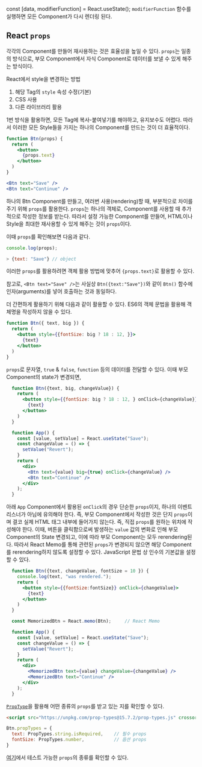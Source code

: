 const [data, modifierFunction] = React.useState();
`modifierFunction` 함수를 실행하면 모든 Component가 다시 렌더링 된다.


## React `props`
각각의 Component를 만들어 재사용하는 것은 효율성을 높일 수 있다.
`props`는 일종의 방식으로, 부모 Component에서 자식 Component로 데이터를 보낼 수 있게 해주는 방식이다.

React에서 style을 변경하는 방법
1. 해당 Tag의 `style` 속성 수정(기본)
2. CSS 사용
3. 다른 라이브러리 활용

1번 방식을 활용하면, 모든 Tag에 복사-붙여넣기를 해야하고, 유지보수도 어렵다. 따라서 이러한 모든 Style들을 가지는 하나의 Component를 만드는 것이 더 효율적이다.
```jsx
function Btn(props) {
  return (
    <button>
      {props.text}
    </button>
  )
}

<Btn text="Save" />
<Btn text="Continue" />
```

하나의 Btn Component를 만들고, 여러번 사용(rendering)할 때, 부분적으로 차이를 주기 위해 `props`를 활용한다.
`props`는 하나의 객체로, Component를 사용할 때 추가적으로 작성한 정보를 받는다. 따라서 설정 가능한 Component를 만들어, HTML이나 Style을 최대한 재사용할 수 있게 해주는 것이 `props`이다.

이때 `props`를 확인해보면 다음과 같다.
```javascript
console.log(props);

> {text: "Save"} // object
```
이러한 `props`를 활용하려면 객체 활용 방법에 맞추어 `{props.text}`로 활용할 수 있다.

참고로, `<Btn text="Save" />`는 사실상 `Btn({text:"Save"})`와 같이 `Btn()` 함수에 인자(arguments)를 넣어 호출하는 것과 동일하다.

더 간편하게 활용하기 위해 다음과 같이 활용할 수 있다. ES6의 객체 문법을 활용해 객체명을 작성하지 않을 수 있다.
```jsx
function Btn({ text, big }) {
  return (
    <button style={{fontSize: big ? 18 : 12, }}>
      {text}
    </button>
  )
}
```
`props`로 문자열, `true` & `false`, `function` 등의 데이터를 전달할 수 있다. 이때 부모 Component의 state가 변경되면, 
```jsx
  function Btn({text, big, changeValue}) {
    return (
      <button style={{fontSize: big ? 18 : 12, } onClick={changeValue}}>
        {text}
      </button>
    )
  }

  function App() {
    const [value, setValue] = React.useState("Save");
    const changeValue = () => {
      setValue("Revert");
    }
    return (
      <div>
        <Btn text={value} big={true} onClick={changeValue} />
        <Btn text="Continue" />
      </div>
    );
  }
```
아래 `App` Component에서 활용된 `onClick`의 경우 단순한 `props`이지, 하나의 이벤트 리스너가 아님에 유의해야 한다. 즉, 부모 Component에서 작성한 것은 단지 `props`이며 결코 실제 HTML 태그 내부에 들어가지 않는다. 즉, 직접 `props`를 원하는 위치에 작성해야 한다.
이때, 버튼을 클릭함으로써 발생하는 `value` 값의 변화로 인해 부모 Component의 State 변경되고, 이에 따라 부모 Component는 모두 rerendering된다.
따라서 React Memo를 통해 관련된 `props`가 변경되지 않으면 해당 Component를 rerendering하지 않도록 설정할 수 있다.
JavaScript 문법 상 인수의 기본값을 설정할 수 있다.
```jsx
  function Btn({text, changeValue, fontSize = 10 }) {
    console.log(text, "was rendered.");
    return (
      <button style={{fontSize:fontSize}} onClick={changeValue}>
        {text}
      </button>
    )
  }

  const MemorizedBtn = React.memo(Btn);     // React Memo

  function App() {
    const [value, setValue] = React.useState("Save");
    const changeValue = () => {
      setValue("Revert");
    }
    return (
      <div>
        <MemorizedBtn text={value} changeValue={changeValue} />
        <MemorizedBtn text="Continue" />
      </div>
    );
  }
```

[`PropType`](https://unpkg.com/prop-types@15.7.2/prop-types.js)을 활용해 어떤 종류의 `props`를 받고 있는 지를 확인할 수 있다.
```html
<script src="https://unpkg.com/prop-types@15.7.2/prop-types.js" crossorigin></script>
```
```javascript
Btn.propTypes = {
  text: PropTypes.string.isRequired,    // 필수 props
  fontSize: PropTypes.number,           // 옵션 props
}
```
[여기](https://ko.reactjs.org/docs/typechecking-with-proptypes.html#proptypes)에서 테스트 가능한 `props`의 종류를 확인할 수 있다.

